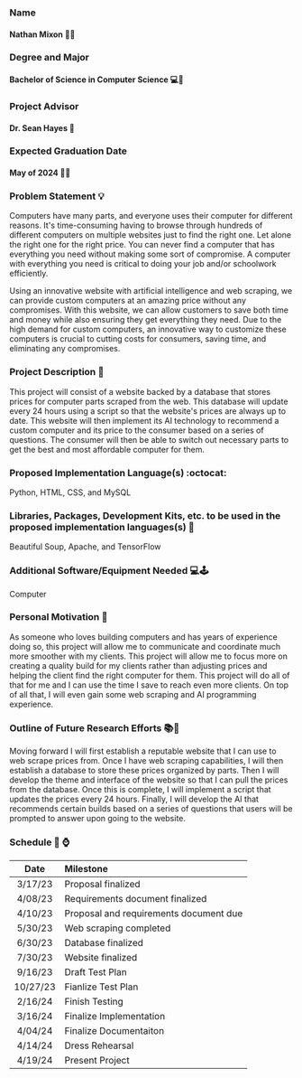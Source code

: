### Name

#### Nathan Mixon :woman::man:

### Degree and Major

#### Bachelor of Science in Computer Science :computer::key:

### Project Advisor

#### Dr. Sean Hayes :older_man:

### Expected Graduation Date

#### May of 2024 :date::checkered_flag:

### Problem Statement :bulb:  

Computers have many parts, and everyone uses their computer for different reasons. It's time-consuming having to browse 
through hundreds of different computers on multiple websites just to find the right one. Let alone the right one for the 
right price. You can never find a computer that has everything you need without making some sort of compromise. A computer
with everything you need is critical to doing your job and/or schoolwork efficiently.

Using an innovative website with artificial intelligence and web scraping, we can provide custom computers at an amazing
price without any compromises. With this website, we can allow customers to save both time and money while also ensuring
they get everything they need. Due to the high demand for custom computers, an innovative way to customize these computers
is crucial to cutting costs for consumers, saving time, and eliminating any compromises.

 ### Project Description :iphone:
 
 This project will consist of a website backed by a database that stores prices for computer parts scraped from the web.
 This database will update every 24 hours using a script so that the website's prices are always up to date. This website will 
 then implement its AI technology to recommend a custom computer and its price to the consumer based on a series of questions. 
 The consumer will then be able to switch out necessary parts to get the best and most affordable computer for them. 

### Proposed Implementation Language(s) :octocat:

Python, HTML, CSS, and MySQL

### Libraries, Packages, Development Kits, etc. to be used in the proposed implementation languages(s) :wrench:

Beautiful Soup, Apache, and TensorFlow

### Additional Software/Equipment Needed :computer::joystick:

Computer

### Personal Motivation :cake:

As someone who loves building computers and has years of experience doing so, this project will allow me to communicate
and coordinate much more smoother with my clients. This project will allow me to focus more on creating a quality build for my
clients rather than adjusting prices and helping the client find the right computer for them. This project will do all of
that for me and I can use the time I save to reach even more clients. On top of all that, I will even gain some web scraping
and AI programming experience.

### Outline of Future Research Efforts :books::rocket:  

Moving forward I will first establish a reputable website that I can use to web scrape prices from. Once I have web scraping
capabilities, I will then establish a database to store these prices organized by parts. Then I will develop the theme and interface
of the website so that I can pull the prices from the database. Once this is complete, I will implement a script that updates the
prices every 24 hours. Finally, I will develop the AI that recommends certain builds based on a series of questions that users will
be prompted to answer upon going to the website.

### Schedule :calendar: :watch:

|Date   | Milestone                              |
|:-----:|:---------------------------------------|
|3/17/23 | Proposal finalized                    |
|4/08/23 | Requirements document finalized       |
|4/10/23 | Proposal and requirements document due|
|5/30/23 | Web scraping completed                |
|6/30/23 | Database finalized                    |
|7/30/23 | Website finalized                     |
|9/16/23 | Draft Test Plan                       |
|10/27/23 | Fianlize Test Plan                   |
|2/16/24 | Finish Testing                        |
|3/16/24 | Finalize Implementation               |
|4/04/24 | Finalize Documentaiton                |
|4/14/24 | Dress Rehearsal                       |
|4/19/24 | Present Project                       |
